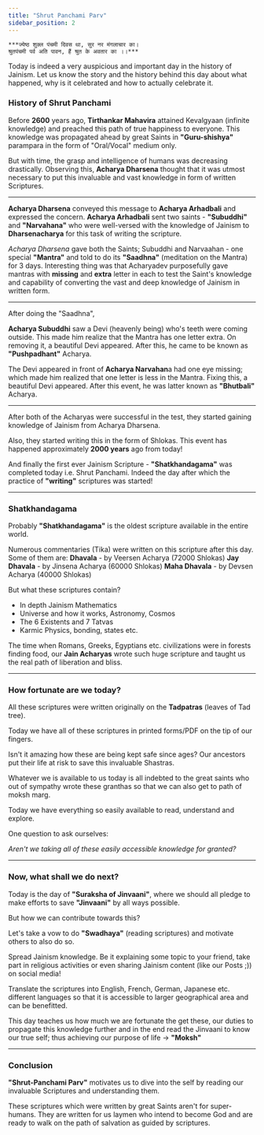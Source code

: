 ```yaml
---
title: "Shrut Panchami Parv"
sidebar_position: 2
---
```


    ***ज्येष्ठ शुक्ल पंचमी दिवस था, सुर नर मंगलाचार का।  
    श्रुतपंचमी पर्व अति पावन, हैं श्रुत के अवतार का ।।*** 

Today is indeed a very auspicious and important day in the history of Jainism. Let us know the story and the history behind this day about what happened, why is it celebrated and how to actually celebrate it.  

### History of Shrut Panchami 

Before **2600** years ago, **Tirthankar Mahavira** attained Kevalgyaan (infinite knowledge) and preached this path of true happiness to everyone. This knowledge was propagated ahead by great Saints in **"Guru-shishya"** parampara in the form of "Oral/Vocal" medium only.

But with time, the grasp and intelligence of humans was decreasing drastically. Observing this, **Acharya Dharsena** thought that it was utmost necessary to put this invaluable and vast knowledge in form of written Scriptures. 

--- 

**Acharya Dharsena** conveyed this message to **Acharya Arhadbali** and expressed the concern. **Acharya Arhadbali** sent two saints - **"Subuddhi"** and **"Narvahana"** who were well-versed with the knowledge of Jainism to **Dharsenacharya** for this task of writing the scripture.

*Acharya Dharsena* gave both the Saints; Subuddhi and Narvaahan - one special **"Mantra"** and told to do its **"Saadhna"** (meditation on the Mantra) for 3 days. Interesting thing was that Acharyadev purposefully gave mantras with **missing** and **extra** letter in each to test the Saint's knowledge and capability of converting the vast and deep knowledge of Jainism in written form.

---

After doing  the "Saadhna",

**Acharya Subuddhi** saw a Devi (heavenly being) who's teeth were coming outside. This made him realize that the Mantra has one letter extra. On removing it, a beautiful Devi appeared. After this, he came to be known as **"Pushpadhant"** Acharya.

The Devi appeared in front of **Acharya Narvahan**a had one eye missing; which made him realized that one letter is less in the Mantra. Fixing this, a beautiful Devi appeared. After this event, he was latter known as **"Bhutbali"** Acharya.

--- 
After both of the Acharyas were successful in the test, they started gaining knowledge of Jainism from Acharya Dharsena.

Also, they started writing this in the form of Shlokas. This event has happened approximately **2000 years** ago from today!

And finally the first ever Jainism Scripture - **"Shatkhandagama"** was completed today i.e. Shrut Panchami. Indeed the day after which the practice of **"writing"** scriptures was started!

---

### Shatkhandagama

Probably **"Shatkhandagama"** is the oldest scripture available in the entire world.

Numerous commentaries (Tika) were written on this scripture after this day. Some of them are:
**Dhavala** - by Veersen Acharya (72000 Shlokas)
**Jay Dhavala** - by Jinsena Acharya (60000 Shlokas)
**Maha Dhavala** - by Devsen Acharya (40000 Shlokas)

But what these scriptures contain?

- In depth Jainism Mathematics 
- Universe and how it works, Astronomy, Cosmos
- The 6 Existents and 7 Tatvas
- Karmic Physics, bonding, states etc.

The time when Romans, Greeks, Egyptians etc. civilizations were in forests finding food, our **Jain Acharyas** wrote such huge scripture and taught us the real path of liberation and bliss.

--- 

### How fortunate are we today?  

All these scriptures were written originally on the **Tadpatras** (leaves of Tad tree).

Today we have all of these scriptures in printed forms/PDF on the tip of our fingers. 

Isn't it amazing how these are being kept safe since ages? Our ancestors put their life at risk to save this invaluable Shastras.

Whatever we is available to us today is all indebted to the great saints who out of sympathy wrote these granthas so that we can also get to path of moksh marg. 

Today we have everything so easily available to read, understand and explore.

One question to ask ourselves: 

*Aren't we taking all of these easily accessible knowledge for granted?*

---

### Now, what shall we do next?

Today is the day of **"Suraksha of Jinvaani"**, where we should all pledge to make efforts to save **"Jinvaani"** by all ways possible.

But how we can contribute towards this?

Let's take a vow to do **"Swadhaya"** (reading scriptures) and motivate others to also do so.

Spread Jainism knowledge. Be it explaining some topic to your friend, take part in religious activities or even sharing Jainism content (like our Posts ;)) on social media!

Translate the scriptures into English, French, German, Japanese etc. different languages so that it is accessible to larger geographical area and can be benefitted.

This day teaches us how much we are fortunate the get these, our duties to propagate this knowledge further and in the end read the Jinvaani to know our true self; thus achieving our purpose of life -> **"Moksh"**

---

### Conclusion

**"Shrut-Panchami Parv"** motivates us to dive into the self by reading our invaluable Scriptures and understanding them.

These scriptures which were written by great Saints aren't for super-humans. They are written for us laymen who intend to become God and are ready to walk on the path of salvation as guided by scriptures.

